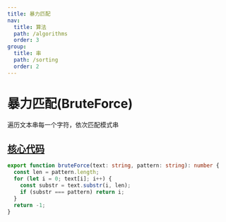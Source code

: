 ```yaml
---
title: 暴力匹配
nav:
  title: 算法
  path: /algorithms
  order: 3
group:
  title: 串
  path: /sorting
  order: 2
---
```


# 暴力匹配(BruteForce)

遍历文本串每一个字符，依次匹配模式串

## [核心代码](https://gitee.com/bestlyg/bestlyg/tree/master/packages/algorithms/src/sequence/bruteForce.ts)

```ts
export function bruteForce(text: string, pattern: string): number {
  const len = pattern.length;
  for (let i = 0; text[i]; i++) {
    const substr = text.substr(i, len);
    if (substr === pattern) return i;
  }
  return -1;
}
```
